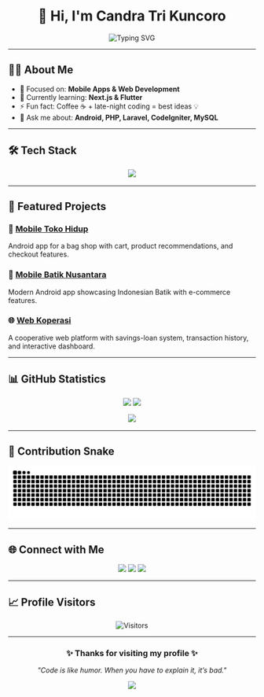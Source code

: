 <!-- Save this as README.md in your USERNAME/USERNAME repo -->

<h1 align="center">👋 Hi, I'm <b>Candra Tri Kuncoro</b></h1>
<p align="center">
  <img src="https://readme-typing-svg.herokuapp.com?font=Fira+Code&size=22&pause=1000&color=00C4FF&center=true&vCenter=true&width=600&lines=Welcome+to+my+GitHub!;Mobile+%2B+Web+Developer;Proficient+in+Android%2C+PHP%2C+CI%2C+Laravel;Let's+Collaborate+🚀" alt="Typing SVG" />
</p>

---

## 🧑‍💻 About Me
- 🔭 Focused on: **Mobile Apps & Web Development**  
- 🌱 Currently learning: **Next.js & Flutter**  
- ⚡ Fun fact: Coffee ☕ + late-night coding = best ideas 💡  
- 💬 Ask me about: **Android, PHP, Laravel, CodeIgniter, MySQL**  

---

## 🛠️ Tech Stack
<p align="center">
  <img src="https://skillicons.dev/icons?i=html,css,php,codeigniter,laravel,mysql,androidstudio,git,github,js,react,flutter&theme=light" />
</p>

---

## 🌟 Featured Projects
### 📱 [Mobile Toko Hidup](https://github.com/candra-khun/Toko-Hidup)
Android app for a bag shop with cart, product recommendations, and checkout features.  

### 🎨 [Mobile Batik Nusantara](https://github.com/candra-khun/Batik-Nusantara)
Modern Android app showcasing Indonesian Batik with e-commerce features.  

### 🌐 [Web Koperasi](https://github.com/candra-khun/Koperasi)
A cooperative web platform with savings-loan system, transaction history, and interactive dashboard.  

---

## 📊 GitHub Statistics
<p align="center">
  <img src="https://github-readme-stats.vercel.app/api?username=candra-khun&show_icons=true&theme=tokyonight&count_private=true&hide_border=true" height="165" />
  <img src="https://github-readme-streak-stats.herokuapp.com/?user=candra-khun&theme=tokyonight&hide_border=true" height="165" />
</p>

<p align="center">
  <img src="https://github-profile-summary-cards.vercel.app/api/cards/profile-details?username=candra-khun&theme=tokyonight" />
</p>

---

## 🐍 Contribution Snake
<p align="center">
  <img src="https://raw.githubusercontent.com/candra-khun/candra-khun/output/snake.svg" alt="Snake animation" />
</p>

---

## 🌐 Connect with Me
<p align="center">
  <a href="https://www.instagram.com/candra_khun"><img src="https://img.shields.io/badge/Instagram-%23E4405F.svg?&style=for-the-badge&logo=Instagram&logoColor=white" /></a>
  <a href="https://www.linkedin.com/in/candra-tri-kuncoro-634a2b2a7/"><img src="https://img.shields.io/badge/LinkedIn-%230077B5.svg?&style=for-the-badge&logo=LinkedIn&logoColor=white" /></a>
  <a href="mailto:candratrikuncoro3@gmail.com"><img src="https://img.shields.io/badge/Email-D14836?style=for-the-badge&logo=gmail&logoColor=white" /></a>
</p>

---

## 📈 Profile Visitors
<p align="center">
  <img src="https://komarev.com/ghpvc/?username=candra-khun&label=Profile+Views&color=brightgreen&style=flat-square" alt="Visitors" />
</p>

---

<h3 align="center">✨ Thanks for visiting my profile ✨</h3>
<p align="center">
  <i>"Code is like humor. When you have to explain it, it’s bad."</i>  
</p>
<p align="center">
  <img src="https://media.giphy.com/media/hvRJCLFzcasrR4ia7z/giphy.gif" width="50"/>
</p>
